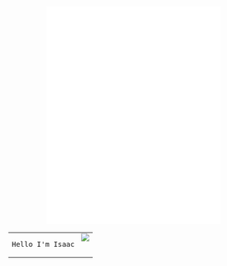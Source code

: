 <!-- <div align="center" id="output" style="font: normal 16px/1em monospace;display: block; white-space: nowrap;"><span style="display:inline-block;width:0.5em;"> </span><span style="display:inline-block;width:0.5em;">⠀</span><span style="display:inline-block;width:0.5em;">⠀</span><span style="display:inline-block;width:0.5em;">⠀</span><span style="display:inline-block;width:0.5em;">⠀</span><span style="display:inline-block;width:0.5em;">⠀</span><span style="display:inline-block;width:0.5em;">⠀</span><span style="display:inline-block;width:0.5em;">⠀</span><span style="display:inline-block;width:0.5em;">⠀</span><span style="display:inline-block;width:0.5em;">⠀</span><span style="display:inline-block;width:0.5em;">⠀</span><span style="display:inline-block;width:0.5em;">⠀</span><span style="display:inline-block;width:0.5em;">⠀</span><span style="display:inline-block;width:0.5em;">⠀</span><span style="display:inline-block;width:0.5em;">⠀</span><span style="display:inline-block;width:0.5em;">⠀</span><span style="display:inline-block;width:0.5em;">⠀</span><span style="display:inline-block;width:0.5em;">⠀</span><span style="display:inline-block;width:0.5em;">⠀</span><span style="display:inline-block;width:0.5em;">⠀</span><span style="display:inline-block;width:0.5em;">⠀</span><span style="display:inline-block;width:0.5em;">⠀</span><span style="display:inline-block;width:0.5em;">⠀</span><span style="display:inline-block;width:0.5em;">⠀</span><span style="display:inline-block;width:0.5em;">⠀</span><span style="display:inline-block;width:0.5em;">⠀</span><span style="display:inline-block;width:0.5em;">⠀</span><span style="display:inline-block;width:0.5em;">⠀</span><span style="display:inline-block;width:0.5em;">⠀</span><span style="display:inline-block;width:0.5em;">⠀</span><span style="display:inline-block;width:0.5em;">⠀</span><span style="display:inline-block;width:0.5em;">⠀</span><span style="display:inline-block;width:0.5em;">⠀</span><span style="display:inline-block;width:0.5em;">⠀</span><span style="display:inline-block;width:0.5em;">⠀</span><span style="display:inline-block;width:0.5em;">⠀</span><span style="display:inline-block;width:0.5em;">⠀</span><span style="display:inline-block;width:0.5em;">⠀</span><span style="display:inline-block;width:0.5em;">⠀</span><span style="display:inline-block;width:0.5em;">⠀</span><span style="display:inline-block;width:0.5em;">⠀</span><span style="display:inline-block;width:0.5em;">⠀</span><span style="display:inline-block;width:0.5em;">⠀</span><span style="display:inline-block;width:0.5em;">⠀</span><span style="display:inline-block;width:0.5em;">⠀</span><span style="display:inline-block;width:0.5em;">⠀</span><span style="display:inline-block;width:0.5em;">⠀</span><br><span style="display:inline-block;width:0.5em;">⠀</span><span style="display:inline-block;width:0.5em;">⠀</span><span style="display:inline-block;width:0.5em;">⠀</span><span style="display:inline-block;width:0.5em;">⠀</span><span style="display:inline-block;width:0.5em;">⠀</span><span style="display:inline-block;width:0.5em;">⠀</span><span style="display:inline-block;width:0.5em;">⠀</span><span style="display:inline-block;width:0.5em;">⠀</span><span style="display:inline-block;width:0.5em;">⠀</span><span style="display:inline-block;width:0.5em;">⠀</span><span style="display:inline-block;width:0.5em;">⠀</span><span style="display:inline-block;width:0.5em;">⠀</span><span style="display:inline-block;width:0.5em;">⠀</span><span style="display:inline-block;width:0.5em;">⠀</span><span style="display:inline-block;width:0.5em;">⠀</span><span style="display:inline-block;width:0.5em;">⠀</span><span style="display:inline-block;width:0.5em;">⠀</span><span style="display:inline-block;width:0.5em;">⠀</span><span style="display:inline-block;width:0.5em;">⠀</span><span style="display:inline-block;width:0.5em;">⠀</span><span style="display:inline-block;width:0.5em;">⠀</span><span style="display:inline-block;width:0.5em;">⠀</span><span style="display:inline-block;width:0.5em;">⠀</span><span style="display:inline-block;width:0.5em;">⢠</span><span style="display:inline-block;width:0.5em;">⠀</span><span style="display:inline-block;width:0.5em;">⠀</span><span style="display:inline-block;width:0.5em;">⠀</span><span style="display:inline-block;width:0.5em;">⠀</span><span style="display:inline-block;width:0.5em;">⠀</span><span style="display:inline-block;width:0.5em;">⠀</span><span style="display:inline-block;width:0.5em;">⠀</span><span style="display:inline-block;width:0.5em;">⠀</span><span style="display:inline-block;width:0.5em;">⠀</span><span style="display:inline-block;width:0.5em;">⠀</span><span style="display:inline-block;width:0.5em;">⠀</span><span style="display:inline-block;width:0.5em;">⠀</span><span style="display:inline-block;width:0.5em;">⠀</span><span style="display:inline-block;width:0.5em;">⠀</span><span style="display:inline-block;width:0.5em;">⠀</span><span style="display:inline-block;width:0.5em;">⠀</span><span style="display:inline-block;width:0.5em;">⠀</span><span style="display:inline-block;width:0.5em;">⠀</span><span style="display:inline-block;width:0.5em;">⠀</span><span style="display:inline-block;width:0.5em;">⠀</span><span style="display:inline-block;width:0.5em;">⠀</span><span style="display:inline-block;width:0.5em;">⠀</span><span style="display:inline-block;width:0.5em;">⠀</span><br><span style="display:inline-block;width:0.5em;">⠀</span><span style="display:inline-block;width:0.5em;">⠀</span><span style="display:inline-block;width:0.5em;">⠀</span><span style="display:inline-block;width:0.5em;">⠀</span><span style="display:inline-block;width:0.5em;">⠀</span><span style="display:inline-block;width:0.5em;">⠀</span><span style="display:inline-block;width:0.5em;">⠀</span><span style="display:inline-block;width:0.5em;">⠀</span><span style="display:inline-block;width:0.5em;">⠀</span><span style="display:inline-block;width:0.5em;">⠀</span><span style="display:inline-block;width:0.5em;">⠀</span><span style="display:inline-block;width:0.5em;">⠀</span><span style="display:inline-block;width:0.5em;">⠀</span><span style="display:inline-block;width:0.5em;">⠀</span><span style="display:inline-block;width:0.5em;">⠀</span><span style="display:inline-block;width:0.5em;">⠀</span><span style="display:inline-block;width:0.5em;">⠀</span><span style="display:inline-block;width:0.5em;">⠀</span><span style="display:inline-block;width:0.5em;">⠀</span><span style="display:inline-block;width:0.5em;">⠀</span><span style="display:inline-block;width:0.5em;">⠀</span><span style="display:inline-block;width:0.5em;">⠀</span><span style="display:inline-block;width:0.5em;">⠀</span><span style="display:inline-block;width:0.5em;">⣸</span><span style="display:inline-block;width:0.5em;">⡇</span><span style="display:inline-block;width:0.5em;">⠀</span><span style="display:inline-block;width:0.5em;">⠀</span><span style="display:inline-block;width:0.5em;">⠀</span><span style="display:inline-block;width:0.5em;">⠀</span><span style="display:inline-block;width:0.5em;">⠀</span><span style="display:inline-block;width:0.5em;">⠀</span><span style="display:inline-block;width:0.5em;">⠀</span><span style="display:inline-block;width:0.5em;">⠀</span><span style="display:inline-block;width:0.5em;">⠀</span><span style="display:inline-block;width:0.5em;">⠀</span><span style="display:inline-block;width:0.5em;">⠀</span><span style="display:inline-block;width:0.5em;">⠀</span><span style="display:inline-block;width:0.5em;">⠀</span><span style="display:inline-block;width:0.5em;">⠀</span><span style="display:inline-block;width:0.5em;">⠀</span><span style="display:inline-block;width:0.5em;">⠀</span><span style="display:inline-block;width:0.5em;">⠀</span><span style="display:inline-block;width:0.5em;">⠀</span><span style="display:inline-block;width:0.5em;">⠀</span><span style="display:inline-block;width:0.5em;">⠀</span><span style="display:inline-block;width:0.5em;">⠀</span><span style="display:inline-block;width:0.5em;">⠀</span><br><span style="display:inline-block;width:0.5em;">⠀</span><span style="display:inline-block;width:0.5em;">⠀</span><span style="display:inline-block;width:0.5em;">⠀</span><span style="display:inline-block;width:0.5em;">⠀</span><span style="display:inline-block;width:0.5em;">⠀</span><span style="display:inline-block;width:0.5em;">⠀</span><span style="display:inline-block;width:0.5em;">⠀</span><span style="display:inline-block;width:0.5em;">⠀</span><span style="display:inline-block;width:0.5em;">⠀</span><span style="display:inline-block;width:0.5em;">⠀</span><span style="display:inline-block;width:0.5em;">⠀</span><span style="display:inline-block;width:0.5em;">⠀</span><span style="display:inline-block;width:0.5em;">⠀</span><span style="display:inline-block;width:0.5em;">⠀</span><span style="display:inline-block;width:0.5em;">⠀</span><span style="display:inline-block;width:0.5em;">⠀</span><span style="display:inline-block;width:0.5em;">⠀</span><span style="display:inline-block;width:0.5em;">⠀</span><span style="display:inline-block;width:0.5em;">⠀</span><span style="display:inline-block;width:0.5em;">⠀</span><span style="display:inline-block;width:0.5em;">⠀</span><span style="display:inline-block;width:0.5em;">⠀</span><span style="display:inline-block;width:0.5em;">⢠</span><span style="display:inline-block;width:0.5em;">⡏</span><span style="display:inline-block;width:0.5em;">⢽</span><span style="display:inline-block;width:0.5em;">⡄</span><span style="display:inline-block;width:0.5em;">⠀</span><span style="display:inline-block;width:0.5em;">⠀</span><span style="display:inline-block;width:0.5em;">⠀</span><span style="display:inline-block;width:0.5em;">⠀</span><span style="display:inline-block;width:0.5em;">⠀</span><span style="display:inline-block;width:0.5em;">⠀</span><span style="display:inline-block;width:0.5em;">⠀</span><span style="display:inline-block;width:0.5em;">⠀</span><span style="display:inline-block;width:0.5em;">⠀</span><span style="display:inline-block;width:0.5em;">⠀</span><span style="display:inline-block;width:0.5em;">⠀</span><span style="display:inline-block;width:0.5em;">⠀</span><span style="display:inline-block;width:0.5em;">⠀</span><span style="display:inline-block;width:0.5em;">⠀</span><span style="display:inline-block;width:0.5em;">⠀</span><span style="display:inline-block;width:0.5em;">⠀</span><span style="display:inline-block;width:0.5em;">⠀</span><span style="display:inline-block;width:0.5em;">⠀</span><span style="display:inline-block;width:0.5em;">⠀</span><span style="display:inline-block;width:0.5em;">⠀</span><span style="display:inline-block;width:0.5em;">⠀</span><br><span style="display:inline-block;width:0.5em;">⠀</span><span style="display:inline-block;width:0.5em;">⠀</span><span style="display:inline-block;width:0.5em;">⠀</span><span style="display:inline-block;width:0.5em;">⠀</span><span style="display:inline-block;width:0.5em;">⠀</span><span style="display:inline-block;width:0.5em;">⠀</span><span style="display:inline-block;width:0.5em;">⠀</span><span style="display:inline-block;width:0.5em;">⠀</span><span style="display:inline-block;width:0.5em;">⠀</span><span style="display:inline-block;width:0.5em;">⠀</span><span style="display:inline-block;width:0.5em;">⠀</span><span style="display:inline-block;width:0.5em;">⠀</span><span style="display:inline-block;width:0.5em;">⠀</span><span style="display:inline-block;width:0.5em;">⠀</span><span style="display:inline-block;width:0.5em;">⠀</span><span style="display:inline-block;width:0.5em;">⠀</span><span style="display:inline-block;width:0.5em;">⠀</span><span style="display:inline-block;width:0.5em;">⠀</span><span style="display:inline-block;width:0.5em;">⠀</span><span style="display:inline-block;width:0.5em;">⠀</span><span style="display:inline-block;width:0.5em;">⢀</span><span style="display:inline-block;width:0.5em;">⣴</span><span style="display:inline-block;width:0.5em;">⠏</span><span style="display:inline-block;width:0.5em;">⠀</span><span style="display:inline-block;width:0.5em;">⠀</span><span style="display:inline-block;width:0.5em;">⠻</span><span style="display:inline-block;width:0.5em;">⣆</span><span style="display:inline-block;width:0.5em;">⡀</span><span style="display:inline-block;width:0.5em;">⠀</span><span style="display:inline-block;width:0.5em;">⠀</span><span style="display:inline-block;width:0.5em;">⠀</span><span style="display:inline-block;width:0.5em;">⠀</span><span style="display:inline-block;width:0.5em;">⠀</span><span style="display:inline-block;width:0.5em;">⠀</span><span style="display:inline-block;width:0.5em;">⠀</span><span style="display:inline-block;width:0.5em;">⠀</span><span style="display:inline-block;width:0.5em;">⠀</span><span style="display:inline-block;width:0.5em;">⠀</span><span style="display:inline-block;width:0.5em;">⠀</span><span style="display:inline-block;width:0.5em;">⠀</span><span style="display:inline-block;width:0.5em;">⠀</span><span style="display:inline-block;width:0.5em;">⠀</span><span style="display:inline-block;width:0.5em;">⠀</span><span style="display:inline-block;width:0.5em;">⠀</span><span style="display:inline-block;width:0.5em;">⠀</span><span style="display:inline-block;width:0.5em;">⠀</span><span style="display:inline-block;width:0.5em;">⠀</span><br><span style="display:inline-block;width:0.5em;">⠀</span><span style="display:inline-block;width:0.5em;">⠀</span><span style="display:inline-block;width:0.5em;">⠀</span><span style="display:inline-block;width:0.5em;">⠀</span><span style="display:inline-block;width:0.5em;">⠀</span><span style="display:inline-block;width:0.5em;">⠀</span><span style="display:inline-block;width:0.5em;">⠀</span><span style="display:inline-block;width:0.5em;">⠀</span><span style="display:inline-block;width:0.5em;">⠀</span><span style="display:inline-block;width:0.5em;">⠀</span><span style="display:inline-block;width:0.5em;">⠀</span><span style="display:inline-block;width:0.5em;">⠀</span><span style="display:inline-block;width:0.5em;">⠀</span><span style="display:inline-block;width:0.5em;">⠀</span><span style="display:inline-block;width:0.5em;">⠀</span><span style="display:inline-block;width:0.5em;">⠀</span><span style="display:inline-block;width:0.5em;">⠀</span><span style="display:inline-block;width:0.5em;">⠀</span><span style="display:inline-block;width:0.5em;">⠀</span><span style="display:inline-block;width:0.5em;">⣴</span><span style="display:inline-block;width:0.5em;">⠟</span><span style="display:inline-block;width:0.5em;">⠀</span><span style="display:inline-block;width:0.5em;">⠀</span><span style="display:inline-block;width:0.5em;">⠀</span><span style="display:inline-block;width:0.5em;">⠀</span><span style="display:inline-block;width:0.5em;">⠀</span><span style="display:inline-block;width:0.5em;">⠈</span><span style="display:inline-block;width:0.5em;">⠳</span><span style="display:inline-block;width:0.5em;">⣆</span><span style="display:inline-block;width:0.5em;">⡀</span><span style="display:inline-block;width:0.5em;">⠀</span><span style="display:inline-block;width:0.5em;">⠀</span><span style="display:inline-block;width:0.5em;">⠀</span><span style="display:inline-block;width:0.5em;">⠀</span><span style="display:inline-block;width:0.5em;">⠀</span><span style="display:inline-block;width:0.5em;">⠀</span><span style="display:inline-block;width:0.5em;">⠀</span><span style="display:inline-block;width:0.5em;">⠀</span><span style="display:inline-block;width:0.5em;">⠀</span><span style="display:inline-block;width:0.5em;">⠀</span><span style="display:inline-block;width:0.5em;">⠀</span><span style="display:inline-block;width:0.5em;">⠀</span><span style="display:inline-block;width:0.5em;">⠀</span><span style="display:inline-block;width:0.5em;">⠀</span><span style="display:inline-block;width:0.5em;">⠀</span><span style="display:inline-block;width:0.5em;">⠀</span><span style="display:inline-block;width:0.5em;">⠀</span><br><span style="display:inline-block;width:0.5em;">⠀</span><span style="display:inline-block;width:0.5em;">⠀</span><span style="display:inline-block;width:0.5em;">⠀</span><span style="display:inline-block;width:0.5em;">⠀</span><span style="display:inline-block;width:0.5em;">⠀</span><span style="display:inline-block;width:0.5em;">⠀</span><span style="display:inline-block;width:0.5em;">⠀</span><span style="display:inline-block;width:0.5em;">⠀</span><span style="display:inline-block;width:0.5em;">⠀</span><span style="display:inline-block;width:0.5em;">⠀</span><span style="display:inline-block;width:0.5em;">⠀</span><span style="display:inline-block;width:0.5em;">⠀</span><span style="display:inline-block;width:0.5em;">⠀</span><span style="display:inline-block;width:0.5em;">⠀</span><span style="display:inline-block;width:0.5em;">⠀</span><span style="display:inline-block;width:0.5em;">⠀</span><span style="display:inline-block;width:0.5em;">⠀</span><span style="display:inline-block;width:0.5em;">⢠</span><span style="display:inline-block;width:0.5em;">⡾</span><span style="display:inline-block;width:0.5em;">⠁</span><span style="display:inline-block;width:0.5em;">⠀</span><span style="display:inline-block;width:0.5em;">⠀</span><span style="display:inline-block;width:0.5em;">⠀</span><span style="display:inline-block;width:0.5em;">⢠</span><span style="display:inline-block;width:0.5em;">⠀</span><span style="display:inline-block;width:0.5em;">⠀</span><span style="display:inline-block;width:0.5em;">⠀</span><span style="display:inline-block;width:0.5em;">⠀</span><span style="display:inline-block;width:0.5em;">⠉</span><span style="display:inline-block;width:0.5em;">⢷</span><span style="display:inline-block;width:0.5em;">⡀</span><span style="display:inline-block;width:0.5em;">⠀</span><span style="display:inline-block;width:0.5em;">⠀</span><span style="display:inline-block;width:0.5em;">⠀</span><span style="display:inline-block;width:0.5em;">⠀</span><span style="display:inline-block;width:0.5em;">⠀</span><span style="display:inline-block;width:0.5em;">⠀</span><span style="display:inline-block;width:0.5em;">⠀</span><span style="display:inline-block;width:0.5em;">⠀</span><span style="display:inline-block;width:0.5em;">⠀</span><span style="display:inline-block;width:0.5em;">⠀</span><span style="display:inline-block;width:0.5em;">⠀</span><span style="display:inline-block;width:0.5em;">⠀</span><span style="display:inline-block;width:0.5em;">⠀</span><span style="display:inline-block;width:0.5em;">⠀</span><span style="display:inline-block;width:0.5em;">⠀</span><span style="display:inline-block;width:0.5em;">⠀</span><br><span style="display:inline-block;width:0.5em;">⠀</span><span style="display:inline-block;width:0.5em;">⠀</span><span style="display:inline-block;width:0.5em;">⠀</span><span style="display:inline-block;width:0.5em;">⠀</span><span style="display:inline-block;width:0.5em;">⠀</span><span style="display:inline-block;width:0.5em;">⠀</span><span style="display:inline-block;width:0.5em;">⠀</span><span style="display:inline-block;width:0.5em;">⠀</span><span style="display:inline-block;width:0.5em;">⠀</span><span style="display:inline-block;width:0.5em;">⠀</span><span style="display:inline-block;width:0.5em;">⠀</span><span style="display:inline-block;width:0.5em;">⠀</span><span style="display:inline-block;width:0.5em;">⠀</span><span style="display:inline-block;width:0.5em;">⠀</span><span style="display:inline-block;width:0.5em;">⠀</span><span style="display:inline-block;width:0.5em;">⠀</span><span style="display:inline-block;width:0.5em;">⠀</span><span style="display:inline-block;width:0.5em;">⢸</span><span style="display:inline-block;width:0.5em;">⡃</span><span style="display:inline-block;width:0.5em;">⠀</span><span style="display:inline-block;width:0.5em;">⠀</span><span style="display:inline-block;width:0.5em;">⠀</span><span style="display:inline-block;width:0.5em;">⠀</span><span style="display:inline-block;width:0.5em;">⢸</span><span style="display:inline-block;width:0.5em;">⡇</span><span style="display:inline-block;width:0.5em;">⠀</span><span style="display:inline-block;width:0.5em;">⠀</span><span style="display:inline-block;width:0.5em;">⠀</span><span style="display:inline-block;width:0.5em;">⠀</span><span style="display:inline-block;width:0.5em;">⢸</span><span style="display:inline-block;width:0.5em;">⡇</span><span style="display:inline-block;width:0.5em;">⠀</span><span style="display:inline-block;width:0.5em;">⠀</span><span style="display:inline-block;width:0.5em;">⠀</span><span style="display:inline-block;width:0.5em;">⠀</span><span style="display:inline-block;width:0.5em;">⠀</span><span style="display:inline-block;width:0.5em;">⠀</span><span style="display:inline-block;width:0.5em;">⠀</span><span style="display:inline-block;width:0.5em;">⠀</span><span style="display:inline-block;width:0.5em;">⠀</span><span style="display:inline-block;width:0.5em;">⠀</span><span style="display:inline-block;width:0.5em;">⠀</span><span style="display:inline-block;width:0.5em;">⠀</span><span style="display:inline-block;width:0.5em;">⠀</span><span style="display:inline-block;width:0.5em;">⠀</span><span style="display:inline-block;width:0.5em;">⠀</span><span style="display:inline-block;width:0.5em;">⠀</span><br><span style="display:inline-block;width:0.5em;">⠀</span><span style="display:inline-block;width:0.5em;">⠀</span><span style="display:inline-block;width:0.5em;">⠀</span><span style="display:inline-block;width:0.5em;">⠀</span><span style="display:inline-block;width:0.5em;">⠀</span><span style="display:inline-block;width:0.5em;">⠀</span><span style="display:inline-block;width:0.5em;">⠀</span><span style="display:inline-block;width:0.5em;">⠀</span><span style="display:inline-block;width:0.5em;">⠀</span><span style="display:inline-block;width:0.5em;">⠀</span><span style="display:inline-block;width:0.5em;">⠀</span><span style="display:inline-block;width:0.5em;">⠀</span><span style="display:inline-block;width:0.5em;">⠀</span><span style="display:inline-block;width:0.5em;">⢀</span><span style="display:inline-block;width:0.5em;">⣠</span><span style="display:inline-block;width:0.5em;">⣀</span><span style="display:inline-block;width:0.5em;">⣀</span><span style="display:inline-block;width:0.5em;">⠘</span><span style="display:inline-block;width:0.5em;">⣇</span><span style="display:inline-block;width:0.5em;">⠀</span><span style="display:inline-block;width:0.5em;">⠀</span><span style="display:inline-block;width:0.5em;">⣠</span><span style="display:inline-block;width:0.5em;">⣆</span><span style="display:inline-block;width:0.5em;">⢽</span><span style="display:inline-block;width:0.5em;">⡇</span><span style="display:inline-block;width:0.5em;">⣦</span><span style="display:inline-block;width:0.5em;">⡄</span><span style="display:inline-block;width:0.5em;">⠀</span><span style="display:inline-block;width:0.5em;">⠀</span><span style="display:inline-block;width:0.5em;">⣼</span><span style="display:inline-block;width:0.5em;">⠃</span><span style="display:inline-block;width:0.5em;">⣀</span><span style="display:inline-block;width:0.5em;">⣠</span><span style="display:inline-block;width:0.5em;">⣀</span><span style="display:inline-block;width:0.5em;">⡀</span><span style="display:inline-block;width:0.5em;">⠀</span><span style="display:inline-block;width:0.5em;">⠀</span><span style="display:inline-block;width:0.5em;">⠀</span><span style="display:inline-block;width:0.5em;">⠀</span><span style="display:inline-block;width:0.5em;">⠀</span><span style="display:inline-block;width:0.5em;">⠀</span><span style="display:inline-block;width:0.5em;">⠀</span><span style="display:inline-block;width:0.5em;">⠀</span><span style="display:inline-block;width:0.5em;">⠀</span><span style="display:inline-block;width:0.5em;">⠀</span><span style="display:inline-block;width:0.5em;">⠀</span><span style="display:inline-block;width:0.5em;">⠀</span><br><span style="display:inline-block;width:0.5em;">⠀</span><span style="display:inline-block;width:0.5em;">⠀</span><span style="display:inline-block;width:0.5em;">⠀</span><span style="display:inline-block;width:0.5em;">⠀</span><span style="display:inline-block;width:0.5em;">⠀</span><span style="display:inline-block;width:0.5em;">⠀</span><span style="display:inline-block;width:0.5em;">⠀</span><span style="display:inline-block;width:0.5em;">⠀</span><span style="display:inline-block;width:0.5em;">⠀</span><span style="display:inline-block;width:0.5em;">⠀</span><span style="display:inline-block;width:0.5em;">⠀</span><span style="display:inline-block;width:0.5em;">⣠</span><span style="display:inline-block;width:0.5em;">⠾</span><span style="display:inline-block;width:0.5em;">⠋</span><span style="display:inline-block;width:0.5em;">⠁</span><span style="display:inline-block;width:0.5em;">⠁</span><span style="display:inline-block;width:0.5em;">⠉</span><span style="display:inline-block;width:0.5em;">⠛</span><span style="display:inline-block;width:0.5em;">⠾</span><span style="display:inline-block;width:0.5em;">⣧</span><span style="display:inline-block;width:0.5em;">⣸</span><span style="display:inline-block;width:0.5em;">⡿</span><span style="display:inline-block;width:0.5em;">⠁</span><span style="display:inline-block;width:0.5em;">⠸</span><span style="display:inline-block;width:0.5em;">⠁</span><span style="display:inline-block;width:0.5em;">⠙</span><span style="display:inline-block;width:0.5em;">⢿</span><span style="display:inline-block;width:0.5em;">⣆</span><span style="display:inline-block;width:0.5em;">⣾</span><span style="display:inline-block;width:0.5em;">⠗</span><span style="display:inline-block;width:0.5em;">⠋</span><span style="display:inline-block;width:0.5em;">⠉</span><span style="display:inline-block;width:0.5em;">⠀</span><span style="display:inline-block;width:0.5em;">⠉</span><span style="display:inline-block;width:0.5em;">⠙</span><span style="display:inline-block;width:0.5em;">⢷</span><span style="display:inline-block;width:0.5em;">⣄</span><span style="display:inline-block;width:0.5em;">⠀</span><span style="display:inline-block;width:0.5em;">⠀</span><span style="display:inline-block;width:0.5em;">⠀</span><span style="display:inline-block;width:0.5em;">⠀</span><span style="display:inline-block;width:0.5em;">⠀</span><span style="display:inline-block;width:0.5em;">⠀</span><span style="display:inline-block;width:0.5em;">⠀</span><span style="display:inline-block;width:0.5em;">⠀</span><span style="display:inline-block;width:0.5em;">⠀</span><span style="display:inline-block;width:0.5em;">⠀</span><br><span style="display:inline-block;width:0.5em;">⠀</span><span style="display:inline-block;width:0.5em;">⠀</span><span style="display:inline-block;width:0.5em;">⠀</span><span style="display:inline-block;width:0.5em;">⠀</span><span style="display:inline-block;width:0.5em;">⠀</span><span style="display:inline-block;width:0.5em;">⠀</span><span style="display:inline-block;width:0.5em;">⠀</span><span style="display:inline-block;width:0.5em;">⠀</span><span style="display:inline-block;width:0.5em;">⠀</span><span style="display:inline-block;width:0.5em;">⣠</span><span style="display:inline-block;width:0.5em;">⡞</span><span style="display:inline-block;width:0.5em;">⠋</span><span style="display:inline-block;width:0.5em;">⠀</span><span style="display:inline-block;width:0.5em;">⠀</span><span style="display:inline-block;width:0.5em;">⠀</span><span style="display:inline-block;width:0.5em;">⠀</span><span style="display:inline-block;width:0.5em;">⠀</span><span style="display:inline-block;width:0.5em;">⣠</span><span style="display:inline-block;width:0.5em;">⣴</span><span style="display:inline-block;width:0.5em;">⡿</span><span style="display:inline-block;width:0.5em;">⣿</span><span style="display:inline-block;width:0.5em;">⣷</span><span style="display:inline-block;width:0.5em;">⣠</span><span style="display:inline-block;width:0.5em;">⠇</span><span style="display:inline-block;width:0.5em;">⢹</span><span style="display:inline-block;width:0.5em;">⣄</span><span style="display:inline-block;width:0.5em;">⣿</span><span style="display:inline-block;width:0.5em;">⡿</span><span style="display:inline-block;width:0.5em;">⢷</span><span style="display:inline-block;width:0.5em;">⣦</span><span style="display:inline-block;width:0.5em;">⡄</span><span style="display:inline-block;width:0.5em;">⠀</span><span style="display:inline-block;width:0.5em;">⠀</span><span style="display:inline-block;width:0.5em;">⠀</span><span style="display:inline-block;width:0.5em;">⠀</span><span style="display:inline-block;width:0.5em;">⠀</span><span style="display:inline-block;width:0.5em;">⠙</span><span style="display:inline-block;width:0.5em;">⢷</span><span style="display:inline-block;width:0.5em;">⣀</span><span style="display:inline-block;width:0.5em;">⠀</span><span style="display:inline-block;width:0.5em;">⠀</span><span style="display:inline-block;width:0.5em;">⠀</span><span style="display:inline-block;width:0.5em;">⠀</span><span style="display:inline-block;width:0.5em;">⠀</span><span style="display:inline-block;width:0.5em;">⠀</span><span style="display:inline-block;width:0.5em;">⠀</span><span style="display:inline-block;width:0.5em;">⠀</span><br><span style="display:inline-block;width:0.5em;">⠀</span><span style="display:inline-block;width:0.5em;">⠀</span><span style="display:inline-block;width:0.5em;">⠀</span><span style="display:inline-block;width:0.5em;">⠀</span><span style="display:inline-block;width:0.5em;">⠀</span><span style="display:inline-block;width:0.5em;">⢀</span><span style="display:inline-block;width:0.5em;">⣀</span><span style="display:inline-block;width:0.5em;">⣤</span><span style="display:inline-block;width:0.5em;">⠞</span><span style="display:inline-block;width:0.5em;">⠁</span><span style="display:inline-block;width:0.5em;">⠀</span><span style="display:inline-block;width:0.5em;">⠀</span><span style="display:inline-block;width:0.5em;">⠀</span><span style="display:inline-block;width:0.5em;">⠀</span><span style="display:inline-block;width:0.5em;">⢀</span><span style="display:inline-block;width:0.5em;">⢀</span><span style="display:inline-block;width:0.5em;">⡘</span><span style="display:inline-block;width:0.5em;">⣛</span><span style="display:inline-block;width:0.5em;">⠃</span><span style="display:inline-block;width:0.5em;">⠀</span><span style="display:inline-block;width:0.5em;">⣠</span><span style="display:inline-block;width:0.5em;">⠾</span><span style="display:inline-block;width:0.5em;">⢿</span><span style="display:inline-block;width:0.5em;">⣆</span><span style="display:inline-block;width:0.5em;">⣼</span><span style="display:inline-block;width:0.5em;">⠟</span><span style="display:inline-block;width:0.5em;">⢵</span><span style="display:inline-block;width:0.5em;">⣄</span><span style="display:inline-block;width:0.5em;">⠀</span><span style="display:inline-block;width:0.5em;">⠹</span><span style="display:inline-block;width:0.5em;">⣛</span><span style="display:inline-block;width:0.5em;">⣃</span><span style="display:inline-block;width:0.5em;">⡀</span><span style="display:inline-block;width:0.5em;">⡀</span><span style="display:inline-block;width:0.5em;">⠀</span><span style="display:inline-block;width:0.5em;">⠀</span><span style="display:inline-block;width:0.5em;">⠀</span><span style="display:inline-block;width:0.5em;">⠀</span><span style="display:inline-block;width:0.5em;">⠙</span><span style="display:inline-block;width:0.5em;">⠳</span><span style="display:inline-block;width:0.5em;">⣤</span><span style="display:inline-block;width:0.5em;">⣀</span><span style="display:inline-block;width:0.5em;">⡀</span><span style="display:inline-block;width:0.5em;">⠀</span><span style="display:inline-block;width:0.5em;">⠀</span><span style="display:inline-block;width:0.5em;">⠀</span><span style="display:inline-block;width:0.5em;">⠀</span><br><span style="display:inline-block;width:0.5em;">⠀</span><span style="display:inline-block;width:0.5em;">⠀</span><span style="display:inline-block;width:0.5em;">⠀</span><span style="display:inline-block;width:0.5em;">⠀</span><span style="display:inline-block;width:0.5em;">⠉</span><span style="display:inline-block;width:0.5em;">⠙</span><span style="display:inline-block;width:0.5em;">⠻</span><span style="display:inline-block;width:0.5em;">⢦</span><span style="display:inline-block;width:0.5em;">⣄</span><span style="display:inline-block;width:0.5em;">⡀</span><span style="display:inline-block;width:0.5em;">⠀</span><span style="display:inline-block;width:0.5em;">⠀</span><span style="display:inline-block;width:0.5em;">⠀</span><span style="display:inline-block;width:0.5em;">⠉</span><span style="display:inline-block;width:0.5em;">⠙</span><span style="display:inline-block;width:0.5em;">⠛</span><span style="display:inline-block;width:0.5em;">⢛</span><span style="display:inline-block;width:0.5em;">⣛</span><span style="display:inline-block;width:0.5em;">⡉</span><span style="display:inline-block;width:0.5em;">⠐</span><span style="display:inline-block;width:0.5em;">⢶</span><span style="display:inline-block;width:0.5em;">⣄</span><span style="display:inline-block;width:0.5em;">⣤</span><span style="display:inline-block;width:0.5em;">⡟</span><span style="display:inline-block;width:0.5em;">⢳</span><span style="display:inline-block;width:0.5em;">⣤</span><span style="display:inline-block;width:0.5em;">⣴</span><span style="display:inline-block;width:0.5em;">⠒</span><span style="display:inline-block;width:0.5em;">⠈</span><span style="display:inline-block;width:0.5em;">⢉</span><span style="display:inline-block;width:0.5em;">⣛</span><span style="display:inline-block;width:0.5em;">⡛</span><span style="display:inline-block;width:0.5em;">⠛</span><span style="display:inline-block;width:0.5em;">⠉</span><span style="display:inline-block;width:0.5em;">⠉</span><span style="display:inline-block;width:0.5em;">⠀</span><span style="display:inline-block;width:0.5em;">⠀</span><span style="display:inline-block;width:0.5em;">⠀</span><span style="display:inline-block;width:0.5em;">⢀</span><span style="display:inline-block;width:0.5em;">⣠</span><span style="display:inline-block;width:0.5em;">⠶</span><span style="display:inline-block;width:0.5em;">⠛</span><span style="display:inline-block;width:0.5em;">⠉</span><span style="display:inline-block;width:0.5em;">⠉</span><span style="display:inline-block;width:0.5em;">⠀</span><span style="display:inline-block;width:0.5em;">⠀</span><span style="display:inline-block;width:0.5em;">⠀</span><br><span style="display:inline-block;width:0.5em;">⠀</span><span style="display:inline-block;width:0.5em;">⠀</span><span style="display:inline-block;width:0.5em;">⠀</span><span style="display:inline-block;width:0.5em;">⠀</span><span style="display:inline-block;width:0.5em;">⠀</span><span style="display:inline-block;width:0.5em;">⠀</span><span style="display:inline-block;width:0.5em;">⠀</span><span style="display:inline-block;width:0.5em;">⠀</span><span style="display:inline-block;width:0.5em;">⠈</span><span style="display:inline-block;width:0.5em;">⠻</span><span style="display:inline-block;width:0.5em;">⣦</span><span style="display:inline-block;width:0.5em;">⠀</span><span style="display:inline-block;width:0.5em;">⠀</span><span style="display:inline-block;width:0.5em;">⠀</span><span style="display:inline-block;width:0.5em;">⠀</span><span style="display:inline-block;width:0.5em;">⠀</span><span style="display:inline-block;width:0.5em;">⠈</span><span style="display:inline-block;width:0.5em;">⠻</span><span style="display:inline-block;width:0.5em;">⣷</span><span style="display:inline-block;width:0.5em;">⣦</span><span style="display:inline-block;width:0.5em;">⣶</span><span style="display:inline-block;width:0.5em;">⣿</span><span style="display:inline-block;width:0.5em;">⢫</span><span style="display:inline-block;width:0.5em;">⡀</span><span style="display:inline-block;width:0.5em;">⣀</span><span style="display:inline-block;width:0.5em;">⡝</span><span style="display:inline-block;width:0.5em;">⣷</span><span style="display:inline-block;width:0.5em;">⣦</span><span style="display:inline-block;width:0.5em;">⣶</span><span style="display:inline-block;width:0.5em;">⡿</span><span style="display:inline-block;width:0.5em;">⠛</span><span style="display:inline-block;width:0.5em;">⠁</span><span style="display:inline-block;width:0.5em;">⠀</span><span style="display:inline-block;width:0.5em;">⠀</span><span style="display:inline-block;width:0.5em;">⠀</span><span style="display:inline-block;width:0.5em;">⠀</span><span style="display:inline-block;width:0.5em;">⢀</span><span style="display:inline-block;width:0.5em;">⣴</span><span style="display:inline-block;width:0.5em;">⠟</span><span style="display:inline-block;width:0.5em;">⠁</span><span style="display:inline-block;width:0.5em;">⠀</span><span style="display:inline-block;width:0.5em;">⠀</span><span style="display:inline-block;width:0.5em;">⠀</span><span style="display:inline-block;width:0.5em;">⠀</span><span style="display:inline-block;width:0.5em;">⠀</span><span style="display:inline-block;width:0.5em;">⠀</span><span style="display:inline-block;width:0.5em;">⠀</span><br><span style="display:inline-block;width:0.5em;">⠀</span><span style="display:inline-block;width:0.5em;">⠀</span><span style="display:inline-block;width:0.5em;">⠀</span><span style="display:inline-block;width:0.5em;">⠀</span><span style="display:inline-block;width:0.5em;">⠀</span><span style="display:inline-block;width:0.5em;">⠀</span><span style="display:inline-block;width:0.5em;">⠀</span><span style="display:inline-block;width:0.5em;">⠀</span><span style="display:inline-block;width:0.5em;">⠀</span><span style="display:inline-block;width:0.5em;">⠀</span><span style="display:inline-block;width:0.5em;">⠈</span><span style="display:inline-block;width:0.5em;">⠻</span><span style="display:inline-block;width:0.5em;">⣤</span><span style="display:inline-block;width:0.5em;">⡀</span><span style="display:inline-block;width:0.5em;">⠀</span><span style="display:inline-block;width:0.5em;">⠀</span><span style="display:inline-block;width:0.5em;">⠀</span><span style="display:inline-block;width:0.5em;">⣀</span><span style="display:inline-block;width:0.5em;">⣤</span><span style="display:inline-block;width:0.5em;">⡾</span><span style="display:inline-block;width:0.5em;">⢿</span><span style="display:inline-block;width:0.5em;">⡇</span><span style="display:inline-block;width:0.5em;">⠀</span><span style="display:inline-block;width:0.5em;">⢿</span><span style="display:inline-block;width:0.5em;">⡟</span><span style="display:inline-block;width:0.5em;">⠁</span><span style="display:inline-block;width:0.5em;">⣸</span><span style="display:inline-block;width:0.5em;">⡟</span><span style="display:inline-block;width:0.5em;">⣷</span><span style="display:inline-block;width:0.5em;">⣤</span><span style="display:inline-block;width:0.5em;">⡀</span><span style="display:inline-block;width:0.5em;">⠀</span><span style="display:inline-block;width:0.5em;">⠀</span><span style="display:inline-block;width:0.5em;">⠀</span><span style="display:inline-block;width:0.5em;">⢀</span><span style="display:inline-block;width:0.5em;">⣴</span><span style="display:inline-block;width:0.5em;">⠟</span><span style="display:inline-block;width:0.5em;">⠁</span><span style="display:inline-block;width:0.5em;">⠀</span><span style="display:inline-block;width:0.5em;">⠀</span><span style="display:inline-block;width:0.5em;">⠀</span><span style="display:inline-block;width:0.5em;">⠀</span><span style="display:inline-block;width:0.5em;">⠀</span><span style="display:inline-block;width:0.5em;">⠀</span><span style="display:inline-block;width:0.5em;">⠀</span><span style="display:inline-block;width:0.5em;">⠀</span><span style="display:inline-block;width:0.5em;">⠀</span><br><span style="display:inline-block;width:0.5em;">⠀</span><span style="display:inline-block;width:0.5em;">⠀</span><span style="display:inline-block;width:0.5em;">⠀</span><span style="display:inline-block;width:0.5em;">⠀</span><span style="display:inline-block;width:0.5em;">⠀</span><span style="display:inline-block;width:0.5em;">⠀</span><span style="display:inline-block;width:0.5em;">⠀</span><span style="display:inline-block;width:0.5em;">⠀</span><span style="display:inline-block;width:0.5em;">⠀</span><span style="display:inline-block;width:0.5em;">⠀</span><span style="display:inline-block;width:0.5em;">⠀</span><span style="display:inline-block;width:0.5em;">⠀</span><span style="display:inline-block;width:0.5em;">⠈</span><span style="display:inline-block;width:0.5em;">⠛</span><span style="display:inline-block;width:0.5em;">⠛</span><span style="display:inline-block;width:0.5em;">⠚</span><span style="display:inline-block;width:0.5em;">⠛</span><span style="display:inline-block;width:0.5em;">⢁</span><span style="display:inline-block;width:0.5em;">⡾</span><span style="display:inline-block;width:0.5em;">⠁</span><span style="display:inline-block;width:0.5em;">⠸</span><span style="display:inline-block;width:0.5em;">⣿</span><span style="display:inline-block;width:0.5em;">⡦</span><span style="display:inline-block;width:0.5em;">⣹</span><span style="display:inline-block;width:0.5em;">⣇</span><span style="display:inline-block;width:0.5em;">⣴</span><span style="display:inline-block;width:0.5em;">⣿</span><span style="display:inline-block;width:0.5em;">⠃</span><span style="display:inline-block;width:0.5em;">⠈</span><span style="display:inline-block;width:0.5em;">⢧</span><span style="display:inline-block;width:0.5em;">⡉</span><span style="display:inline-block;width:0.5em;">⠛</span><span style="display:inline-block;width:0.5em;">⠓</span><span style="display:inline-block;width:0.5em;">⠛</span><span style="display:inline-block;width:0.5em;">⠋</span><span style="display:inline-block;width:0.5em;">⠁</span><span style="display:inline-block;width:0.5em;">⠀</span><span style="display:inline-block;width:0.5em;">⠀</span><span style="display:inline-block;width:0.5em;">⠀</span><span style="display:inline-block;width:0.5em;">⠀</span><span style="display:inline-block;width:0.5em;">⠀</span><span style="display:inline-block;width:0.5em;">⠀</span><span style="display:inline-block;width:0.5em;">⠀</span><span style="display:inline-block;width:0.5em;">⠀</span><span style="display:inline-block;width:0.5em;">⠀</span><span style="display:inline-block;width:0.5em;">⠀</span><span style="display:inline-block;width:0.5em;">⠀</span><br><span style="display:inline-block;width:0.5em;">⠀</span><span style="display:inline-block;width:0.5em;">⠀</span><span style="display:inline-block;width:0.5em;">⠀</span><span style="display:inline-block;width:0.5em;">⠀</span><span style="display:inline-block;width:0.5em;">⠀</span><span style="display:inline-block;width:0.5em;">⠀</span><span style="display:inline-block;width:0.5em;">⠀</span><span style="display:inline-block;width:0.5em;">⠀</span><span style="display:inline-block;width:0.5em;">⠀</span><span style="display:inline-block;width:0.5em;">⠀</span><span style="display:inline-block;width:0.5em;">⠀</span><span style="display:inline-block;width:0.5em;">⠀</span><span style="display:inline-block;width:0.5em;">⠀</span><span style="display:inline-block;width:0.5em;">⠀</span><span style="display:inline-block;width:0.5em;">⠀</span><span style="display:inline-block;width:0.5em;">⠀</span><span style="display:inline-block;width:0.5em;">⠀</span><span style="display:inline-block;width:0.5em;">⢼</span><span style="display:inline-block;width:0.5em;">⠅</span><span style="display:inline-block;width:0.5em;">⠀</span><span style="display:inline-block;width:0.5em;">⠀</span><span style="display:inline-block;width:0.5em;">⠈</span><span style="display:inline-block;width:0.5em;">⠫</span><span style="display:inline-block;width:0.5em;">⢺</span><span style="display:inline-block;width:0.5em;">⣷</span><span style="display:inline-block;width:0.5em;">⠋</span><span style="display:inline-block;width:0.5em;">⠁</span><span style="display:inline-block;width:0.5em;">⠀</span><span style="display:inline-block;width:0.5em;">⠀</span><span style="display:inline-block;width:0.5em;">⢸</span><span style="display:inline-block;width:0.5em;">⡇</span><span style="display:inline-block;width:0.5em;">⠀</span><span style="display:inline-block;width:0.5em;">⠀</span><span style="display:inline-block;width:0.5em;">⠀</span><span style="display:inline-block;width:0.5em;">⠀</span><span style="display:inline-block;width:0.5em;">⠀</span><span style="display:inline-block;width:0.5em;">⠀</span><span style="display:inline-block;width:0.5em;">⠀</span><span style="display:inline-block;width:0.5em;">⠀</span><span style="display:inline-block;width:0.5em;">⠀</span><span style="display:inline-block;width:0.5em;">⠀</span><span style="display:inline-block;width:0.5em;">⠀</span><span style="display:inline-block;width:0.5em;">⠀</span><span style="display:inline-block;width:0.5em;">⠀</span><span style="display:inline-block;width:0.5em;">⠀</span><span style="display:inline-block;width:0.5em;">⠀</span><span style="display:inline-block;width:0.5em;">⠀</span><br><span style="display:inline-block;width:0.5em;">⠀</span><span style="display:inline-block;width:0.5em;">⠀</span><span style="display:inline-block;width:0.5em;">⠀</span><span style="display:inline-block;width:0.5em;">⠀</span><span style="display:inline-block;width:0.5em;">⠀</span><span style="display:inline-block;width:0.5em;">⠀</span><span style="display:inline-block;width:0.5em;">⠀</span><span style="display:inline-block;width:0.5em;">⠀</span><span style="display:inline-block;width:0.5em;">⠀</span><span style="display:inline-block;width:0.5em;">⠀</span><span style="display:inline-block;width:0.5em;">⠀</span><span style="display:inline-block;width:0.5em;">⠀</span><span style="display:inline-block;width:0.5em;">⠀</span><span style="display:inline-block;width:0.5em;">⠀</span><span style="display:inline-block;width:0.5em;">⠀</span><span style="display:inline-block;width:0.5em;">⠀</span><span style="display:inline-block;width:0.5em;">⠀</span><span style="display:inline-block;width:0.5em;">⠸</span><span style="display:inline-block;width:0.5em;">⣧</span><span style="display:inline-block;width:0.5em;">⠀</span><span style="display:inline-block;width:0.5em;">⠀</span><span style="display:inline-block;width:0.5em;">⠀</span><span style="display:inline-block;width:0.5em;">⠀</span><span style="display:inline-block;width:0.5em;">⢸</span><span style="display:inline-block;width:0.5em;">⡇</span><span style="display:inline-block;width:0.5em;">⠀</span><span style="display:inline-block;width:0.5em;">⠀</span><span style="display:inline-block;width:0.5em;">⠀</span><span style="display:inline-block;width:0.5em;">⠀</span><span style="display:inline-block;width:0.5em;">⣼</span><span style="display:inline-block;width:0.5em;">⠃</span><span style="display:inline-block;width:0.5em;">⠀</span><span style="display:inline-block;width:0.5em;">⠀</span><span style="display:inline-block;width:0.5em;">⠀</span><span style="display:inline-block;width:0.5em;">⠀</span><span style="display:inline-block;width:0.5em;">⠀</span><span style="display:inline-block;width:0.5em;">⠀</span><span style="display:inline-block;width:0.5em;">⠀</span><span style="display:inline-block;width:0.5em;">⠀</span><span style="display:inline-block;width:0.5em;">⠀</span><span style="display:inline-block;width:0.5em;">⠀</span><span style="display:inline-block;width:0.5em;">⠀</span><span style="display:inline-block;width:0.5em;">⠀</span><span style="display:inline-block;width:0.5em;">⠀</span><span style="display:inline-block;width:0.5em;">⠀</span><span style="display:inline-block;width:0.5em;">⠀</span><span style="display:inline-block;width:0.5em;">⠀</span><br><span style="display:inline-block;width:0.5em;">⠀</span><span style="display:inline-block;width:0.5em;">⠀</span><span style="display:inline-block;width:0.5em;">⠀</span><span style="display:inline-block;width:0.5em;">⠀</span><span style="display:inline-block;width:0.5em;">⠀</span><span style="display:inline-block;width:0.5em;">⠀</span><span style="display:inline-block;width:0.5em;">⠀</span><span style="display:inline-block;width:0.5em;">⠀</span><span style="display:inline-block;width:0.5em;">⠀</span><span style="display:inline-block;width:0.5em;">⠀</span><span style="display:inline-block;width:0.5em;">⠀</span><span style="display:inline-block;width:0.5em;">⠀</span><span style="display:inline-block;width:0.5em;">⠀</span><span style="display:inline-block;width:0.5em;">⠀</span><span style="display:inline-block;width:0.5em;">⠀</span><span style="display:inline-block;width:0.5em;">⠀</span><span style="display:inline-block;width:0.5em;">⠀</span><span style="display:inline-block;width:0.5em;">⠀</span><span style="display:inline-block;width:0.5em;">⠘</span><span style="display:inline-block;width:0.5em;">⣧</span><span style="display:inline-block;width:0.5em;">⡀</span><span style="display:inline-block;width:0.5em;">⠀</span><span style="display:inline-block;width:0.5em;">⠀</span><span style="display:inline-block;width:0.5em;">⠘</span><span style="display:inline-block;width:0.5em;">⠅</span><span style="display:inline-block;width:0.5em;">⠀</span><span style="display:inline-block;width:0.5em;">⠀</span><span style="display:inline-block;width:0.5em;">⣀</span><span style="display:inline-block;width:0.5em;">⡾</span><span style="display:inline-block;width:0.5em;">⠃</span><span style="display:inline-block;width:0.5em;">⠀</span><span style="display:inline-block;width:0.5em;">⠀</span><span style="display:inline-block;width:0.5em;">⠀</span><span style="display:inline-block;width:0.5em;">⠀</span><span style="display:inline-block;width:0.5em;">⠀</span><span style="display:inline-block;width:0.5em;">⠀</span><span style="display:inline-block;width:0.5em;">⠀</span><span style="display:inline-block;width:0.5em;">⠀</span><span style="display:inline-block;width:0.5em;">⠀</span><span style="display:inline-block;width:0.5em;">⠀</span><span style="display:inline-block;width:0.5em;">⠀</span><span style="display:inline-block;width:0.5em;">⠀</span><span style="display:inline-block;width:0.5em;">⠀</span><span style="display:inline-block;width:0.5em;">⠀</span><span style="display:inline-block;width:0.5em;">⠀</span><span style="display:inline-block;width:0.5em;">⠀</span><span style="display:inline-block;width:0.5em;">⠀</span><br><span style="display:inline-block;width:0.5em;">⠀</span><span style="display:inline-block;width:0.5em;">⠀</span><span style="display:inline-block;width:0.5em;">⠀</span><span style="display:inline-block;width:0.5em;">⠀</span><span style="display:inline-block;width:0.5em;">⠀</span><span style="display:inline-block;width:0.5em;">⠀</span><span style="display:inline-block;width:0.5em;">⠀</span><span style="display:inline-block;width:0.5em;">⠀</span><span style="display:inline-block;width:0.5em;">⠀</span><span style="display:inline-block;width:0.5em;">⠀</span><span style="display:inline-block;width:0.5em;">⠀</span><span style="display:inline-block;width:0.5em;">⠀</span><span style="display:inline-block;width:0.5em;">⠀</span><span style="display:inline-block;width:0.5em;">⠀</span><span style="display:inline-block;width:0.5em;">⠀</span><span style="display:inline-block;width:0.5em;">⠀</span><span style="display:inline-block;width:0.5em;">⠀</span><span style="display:inline-block;width:0.5em;">⠀</span><span style="display:inline-block;width:0.5em;">⠀</span><span style="display:inline-block;width:0.5em;">⠈</span><span style="display:inline-block;width:0.5em;">⢿</span><span style="display:inline-block;width:0.5em;">⣦</span><span style="display:inline-block;width:0.5em;">⠀</span><span style="display:inline-block;width:0.5em;">⠀</span><span style="display:inline-block;width:0.5em;">⠀</span><span style="display:inline-block;width:0.5em;">⢀</span><span style="display:inline-block;width:0.5em;">⣴</span><span style="display:inline-block;width:0.5em;">⠋</span><span style="display:inline-block;width:0.5em;">⠀</span><span style="display:inline-block;width:0.5em;">⠀</span><span style="display:inline-block;width:0.5em;">⠀</span><span style="display:inline-block;width:0.5em;">⠀</span><span style="display:inline-block;width:0.5em;">⠀</span><span style="display:inline-block;width:0.5em;">⠀</span><span style="display:inline-block;width:0.5em;">⠀</span><span style="display:inline-block;width:0.5em;">⠀</span><span style="display:inline-block;width:0.5em;">⠀</span><span style="display:inline-block;width:0.5em;">⠀</span><span style="display:inline-block;width:0.5em;">⠀</span><span style="display:inline-block;width:0.5em;">⠀</span><span style="display:inline-block;width:0.5em;">⠀</span><span style="display:inline-block;width:0.5em;">⠀</span><span style="display:inline-block;width:0.5em;">⠀</span><span style="display:inline-block;width:0.5em;">⠀</span><span style="display:inline-block;width:0.5em;">⠀</span><span style="display:inline-block;width:0.5em;">⠀</span><span style="display:inline-block;width:0.5em;">⠀</span><br><span style="display:inline-block;width:0.5em;">⠀</span><span style="display:inline-block;width:0.5em;">⠀</span><span style="display:inline-block;width:0.5em;">⠀</span><span style="display:inline-block;width:0.5em;">⠀</span><span style="display:inline-block;width:0.5em;">⠀</span><span style="display:inline-block;width:0.5em;">⠀</span><span style="display:inline-block;width:0.5em;">⠀</span><span style="display:inline-block;width:0.5em;">⠀</span><span style="display:inline-block;width:0.5em;">⠀</span><span style="display:inline-block;width:0.5em;">⠀</span><span style="display:inline-block;width:0.5em;">⠀</span><span style="display:inline-block;width:0.5em;">⠀</span><span style="display:inline-block;width:0.5em;">⠀</span><span style="display:inline-block;width:0.5em;">⠀</span><span style="display:inline-block;width:0.5em;">⠀</span><span style="display:inline-block;width:0.5em;">⠀</span><span style="display:inline-block;width:0.5em;">⠀</span><span style="display:inline-block;width:0.5em;">⠀</span><span style="display:inline-block;width:0.5em;">⠀</span><span style="display:inline-block;width:0.5em;">⠀</span><span style="display:inline-block;width:0.5em;">⣼</span><span style="display:inline-block;width:0.5em;">⡏</span><span style="display:inline-block;width:0.5em;">⢷</span><span style="display:inline-block;width:0.5em;">⡀</span><span style="display:inline-block;width:0.5em;">⢀</span><span style="display:inline-block;width:0.5em;">⡾</span><span style="display:inline-block;width:0.5em;">⠁</span><span style="display:inline-block;width:0.5em;">⠀</span><span style="display:inline-block;width:0.5em;">⠀</span><span style="display:inline-block;width:0.5em;">⠀</span><span style="display:inline-block;width:0.5em;">⠀</span><span style="display:inline-block;width:0.5em;">⠀</span><span style="display:inline-block;width:0.5em;">⠀</span><span style="display:inline-block;width:0.5em;">⠀</span><span style="display:inline-block;width:0.5em;">⠀</span><span style="display:inline-block;width:0.5em;">⠀</span><span style="display:inline-block;width:0.5em;">⠀</span><span style="display:inline-block;width:0.5em;">⠀</span><span style="display:inline-block;width:0.5em;">⠀</span><span style="display:inline-block;width:0.5em;">⠀</span><span style="display:inline-block;width:0.5em;">⠀</span><span style="display:inline-block;width:0.5em;">⠀</span><span style="display:inline-block;width:0.5em;">⠀</span><span style="display:inline-block;width:0.5em;">⠀</span><span style="display:inline-block;width:0.5em;">⠀</span><span style="display:inline-block;width:0.5em;">⠀</span><span style="display:inline-block;width:0.5em;">⠀</span><br><span style="display:inline-block;width:0.5em;">⠀</span><span style="display:inline-block;width:0.5em;">⠀</span><span style="display:inline-block;width:0.5em;">⠀</span><span style="display:inline-block;width:0.5em;">⠀</span><span style="display:inline-block;width:0.5em;">⠀</span><span style="display:inline-block;width:0.5em;">⠀</span><span style="display:inline-block;width:0.5em;">⠀</span><span style="display:inline-block;width:0.5em;">⠀</span><span style="display:inline-block;width:0.5em;">⠀</span><span style="display:inline-block;width:0.5em;">⠀</span><span style="display:inline-block;width:0.5em;">⠀</span><span style="display:inline-block;width:0.5em;">⠀</span><span style="display:inline-block;width:0.5em;">⠀</span><span style="display:inline-block;width:0.5em;">⠀</span><span style="display:inline-block;width:0.5em;">⠀</span><span style="display:inline-block;width:0.5em;">⠀</span><span style="display:inline-block;width:0.5em;">⠀</span><span style="display:inline-block;width:0.5em;">⠀</span><span style="display:inline-block;width:0.5em;">⠀</span><span style="display:inline-block;width:0.5em;">⠰</span><span style="display:inline-block;width:0.5em;">⣿</span><span style="display:inline-block;width:0.5em;">⣿</span><span style="display:inline-block;width:0.5em;">⠈</span><span style="display:inline-block;width:0.5em;">⣧</span><span style="display:inline-block;width:0.5em;">⣿</span><span style="display:inline-block;width:0.5em;">⠁</span><span style="display:inline-block;width:0.5em;">⠀</span><span style="display:inline-block;width:0.5em;">⠀</span><span style="display:inline-block;width:0.5em;">⠀</span><span style="display:inline-block;width:0.5em;">⠀</span><span style="display:inline-block;width:0.5em;">⠀</span><span style="display:inline-block;width:0.5em;">⠀</span><span style="display:inline-block;width:0.5em;">⠀</span><span style="display:inline-block;width:0.5em;">⠀</span><span style="display:inline-block;width:0.5em;">⠀</span><span style="display:inline-block;width:0.5em;">⠀</span><span style="display:inline-block;width:0.5em;">⠀</span><span style="display:inline-block;width:0.5em;">⠀</span><span style="display:inline-block;width:0.5em;">⠀</span><span style="display:inline-block;width:0.5em;">⠀</span><span style="display:inline-block;width:0.5em;">⠀</span><span style="display:inline-block;width:0.5em;">⠀</span><span style="display:inline-block;width:0.5em;">⠀</span><span style="display:inline-block;width:0.5em;">⠀</span><span style="display:inline-block;width:0.5em;">⠀</span><span style="display:inline-block;width:0.5em;">⠀</span><span style="display:inline-block;width:0.5em;">⠀</span><br><span style="display:inline-block;width:0.5em;">⠀</span><span style="display:inline-block;width:0.5em;">⠀</span><span style="display:inline-block;width:0.5em;">⠀</span><span style="display:inline-block;width:0.5em;">⠀</span><span style="display:inline-block;width:0.5em;">⠀</span><span style="display:inline-block;width:0.5em;">⠀</span><span style="display:inline-block;width:0.5em;">⠀</span><span style="display:inline-block;width:0.5em;">⠀</span><span style="display:inline-block;width:0.5em;">⠀</span><span style="display:inline-block;width:0.5em;">⠀</span><span style="display:inline-block;width:0.5em;">⠀</span><span style="display:inline-block;width:0.5em;">⠀</span><span style="display:inline-block;width:0.5em;">⠀</span><span style="display:inline-block;width:0.5em;">⠀</span><span style="display:inline-block;width:0.5em;">⠀</span><span style="display:inline-block;width:0.5em;">⠀</span><span style="display:inline-block;width:0.5em;">⠀</span><span style="display:inline-block;width:0.5em;">⠀</span><span style="display:inline-block;width:0.5em;">⠀</span><span style="display:inline-block;width:0.5em;">⠀</span><span style="display:inline-block;width:0.5em;">⠉</span><span style="display:inline-block;width:0.5em;">⠁</span><span style="display:inline-block;width:0.5em;">⠀</span><span style="display:inline-block;width:0.5em;">⢽</span><span style="display:inline-block;width:0.5em;">⡇</span><span style="display:inline-block;width:0.5em;">⠀</span><span style="display:inline-block;width:0.5em;">⠀</span><span style="display:inline-block;width:0.5em;">⠀</span><span style="display:inline-block;width:0.5em;">⠀</span><span style="display:inline-block;width:0.5em;">⠀</span><span style="display:inline-block;width:0.5em;">⠀</span><span style="display:inline-block;width:0.5em;">⠀</span><span style="display:inline-block;width:0.5em;">⠀</span><span style="display:inline-block;width:0.5em;">⠀</span><span style="display:inline-block;width:0.5em;">⠀</span><span style="display:inline-block;width:0.5em;">⠀</span><span style="display:inline-block;width:0.5em;">⠀</span><span style="display:inline-block;width:0.5em;">⠀</span><span style="display:inline-block;width:0.5em;">⠀</span><span style="display:inline-block;width:0.5em;">⠀</span><span style="display:inline-block;width:0.5em;">⠀</span><span style="display:inline-block;width:0.5em;">⠀</span><span style="display:inline-block;width:0.5em;">⠀</span><span style="display:inline-block;width:0.5em;">⠀</span><span style="display:inline-block;width:0.5em;">⠀</span><span style="display:inline-block;width:0.5em;">⠀</span><span style="display:inline-block;width:0.5em;">⠀</span><br><span style="display:inline-block;width:0.5em;">⠀</span><span style="display:inline-block;width:0.5em;">⠀</span><span style="display:inline-block;width:0.5em;">⠀</span><span style="display:inline-block;width:0.5em;">⠀</span><span style="display:inline-block;width:0.5em;">⠀</span><span style="display:inline-block;width:0.5em;">⠀</span><span style="display:inline-block;width:0.5em;">⠀</span><span style="display:inline-block;width:0.5em;">⠀</span><span style="display:inline-block;width:0.5em;">⠀</span><span style="display:inline-block;width:0.5em;">⠀</span><span style="display:inline-block;width:0.5em;">⠀</span><span style="display:inline-block;width:0.5em;">⠀</span><span style="display:inline-block;width:0.5em;">⠀</span><span style="display:inline-block;width:0.5em;">⠀</span><span style="display:inline-block;width:0.5em;">⠀</span><span style="display:inline-block;width:0.5em;">⠀</span><span style="display:inline-block;width:0.5em;">⠀</span><span style="display:inline-block;width:0.5em;">⠀</span><span style="display:inline-block;width:0.5em;">⠀</span><span style="display:inline-block;width:0.5em;">⠀</span><span style="display:inline-block;width:0.5em;">⠀</span><span style="display:inline-block;width:0.5em;">⠀</span><span style="display:inline-block;width:0.5em;">⠀</span><span style="display:inline-block;width:0.5em;">⣺</span><span style="display:inline-block;width:0.5em;">⡇</span><span style="display:inline-block;width:0.5em;">⠀</span><span style="display:inline-block;width:0.5em;">⠀</span><span style="display:inline-block;width:0.5em;">⠀</span><span style="display:inline-block;width:0.5em;">⠀</span><span style="display:inline-block;width:0.5em;">⠀</span><span style="display:inline-block;width:0.5em;">⠀</span><span style="display:inline-block;width:0.5em;">⠀</span><span style="display:inline-block;width:0.5em;">⠀</span><span style="display:inline-block;width:0.5em;">⠀</span><span style="display:inline-block;width:0.5em;">⠀</span><span style="display:inline-block;width:0.5em;">⠀</span><span style="display:inline-block;width:0.5em;">⠀</span><span style="display:inline-block;width:0.5em;">⠀</span><span style="display:inline-block;width:0.5em;">⠀</span><span style="display:inline-block;width:0.5em;">⠀</span><span style="display:inline-block;width:0.5em;">⠀</span><span style="display:inline-block;width:0.5em;">⠀</span><span style="display:inline-block;width:0.5em;">⠀</span><span style="display:inline-block;width:0.5em;">⠀</span><span style="display:inline-block;width:0.5em;">⠀</span><span style="display:inline-block;width:0.5em;">⠀</span><span style="display:inline-block;width:0.5em;">⠀</span><br><span style="display:inline-block;width:0.5em;">⠀</span><span style="display:inline-block;width:0.5em;">⠀</span><span style="display:inline-block;width:0.5em;">⠀</span><span style="display:inline-block;width:0.5em;">⠀</span><span style="display:inline-block;width:0.5em;">⠀</span><span style="display:inline-block;width:0.5em;">⠀</span><span style="display:inline-block;width:0.5em;">⠀</span><span style="display:inline-block;width:0.5em;">⠀</span><span style="display:inline-block;width:0.5em;">⠀</span><span style="display:inline-block;width:0.5em;">⠀</span><span style="display:inline-block;width:0.5em;">⠀</span><span style="display:inline-block;width:0.5em;">⠀</span><span style="display:inline-block;width:0.5em;">⠀</span><span style="display:inline-block;width:0.5em;">⠀</span><span style="display:inline-block;width:0.5em;">⠀</span><span style="display:inline-block;width:0.5em;">⠀</span><span style="display:inline-block;width:0.5em;">⠀</span><span style="display:inline-block;width:0.5em;">⠀</span><span style="display:inline-block;width:0.5em;">⠀</span><span style="display:inline-block;width:0.5em;">⠀</span><span style="display:inline-block;width:0.5em;">⠀</span><span style="display:inline-block;width:0.5em;">⠀</span><span style="display:inline-block;width:0.5em;">⢀</span><span style="display:inline-block;width:0.5em;">⣿</span><span style="display:inline-block;width:0.5em;">⣷</span><span style="display:inline-block;width:0.5em;">⠀</span><span style="display:inline-block;width:0.5em;">⠀</span><span style="display:inline-block;width:0.5em;">⠀</span><span style="display:inline-block;width:0.5em;">⠀</span><span style="display:inline-block;width:0.5em;">⠀</span><span style="display:inline-block;width:0.5em;">⠀</span><span style="display:inline-block;width:0.5em;">⠀</span><span style="display:inline-block;width:0.5em;">⠀</span><span style="display:inline-block;width:0.5em;">⠀</span><span style="display:inline-block;width:0.5em;">⠀</span><span style="display:inline-block;width:0.5em;">⠀</span><span style="display:inline-block;width:0.5em;">⠀</span><span style="display:inline-block;width:0.5em;">⠀</span><span style="display:inline-block;width:0.5em;">⠀</span><span style="display:inline-block;width:0.5em;">⠀</span><span style="display:inline-block;width:0.5em;">⠀</span><span style="display:inline-block;width:0.5em;">⠀</span><span style="display:inline-block;width:0.5em;">⠀</span><span style="display:inline-block;width:0.5em;">⠀</span><span style="display:inline-block;width:0.5em;">⠀</span><span style="display:inline-block;width:0.5em;">⠀</span><span style="display:inline-block;width:0.5em;">⠀</span><br><span style="display:inline-block;width:0.5em;">⠀</span><span style="display:inline-block;width:0.5em;">⠀</span><span style="display:inline-block;width:0.5em;">⠀</span><span style="display:inline-block;width:0.5em;">⠀</span><span style="display:inline-block;width:0.5em;">⠀</span><span style="display:inline-block;width:0.5em;">⠀</span><span style="display:inline-block;width:0.5em;">⠀</span><span style="display:inline-block;width:0.5em;">⠀</span><span style="display:inline-block;width:0.5em;">⠀</span><span style="display:inline-block;width:0.5em;">⠀</span><span style="display:inline-block;width:0.5em;">⠀</span><span style="display:inline-block;width:0.5em;">⠀</span><span style="display:inline-block;width:0.5em;">⠀</span><span style="display:inline-block;width:0.5em;">⠀</span><span style="display:inline-block;width:0.5em;">⠀</span><span style="display:inline-block;width:0.5em;">⠀</span><span style="display:inline-block;width:0.5em;">⠀</span><span style="display:inline-block;width:0.5em;">⠀</span><span style="display:inline-block;width:0.5em;">⠀</span><span style="display:inline-block;width:0.5em;">⠀</span><span style="display:inline-block;width:0.5em;">⠀</span><span style="display:inline-block;width:0.5em;">⠀</span><span style="display:inline-block;width:0.5em;">⠰</span><span style="display:inline-block;width:0.5em;">⣿</span><span style="display:inline-block;width:0.5em;">⣿</span><span style="display:inline-block;width:0.5em;">⠀</span><span style="display:inline-block;width:0.5em;">⠀</span><span style="display:inline-block;width:0.5em;">⠀</span><span style="display:inline-block;width:0.5em;">⠀</span><span style="display:inline-block;width:0.5em;">⠀</span><span style="display:inline-block;width:0.5em;">⠀</span><span style="display:inline-block;width:0.5em;">⠀</span><span style="display:inline-block;width:0.5em;">⠀</span><span style="display:inline-block;width:0.5em;">⠀</span><span style="display:inline-block;width:0.5em;">⠀</span><span style="display:inline-block;width:0.5em;">⠀</span><span style="display:inline-block;width:0.5em;">⠀</span><span style="display:inline-block;width:0.5em;">⠀</span><span style="display:inline-block;width:0.5em;">⠀</span><span style="display:inline-block;width:0.5em;">⠀</span><span style="display:inline-block;width:0.5em;">⠀</span><span style="display:inline-block;width:0.5em;">⠀</span><span style="display:inline-block;width:0.5em;">⠀</span><span style="display:inline-block;width:0.5em;">⠀</span><span style="display:inline-block;width:0.5em;">⠀</span><span style="display:inline-block;width:0.5em;">⠀</span><span style="display:inline-block;width:0.5em;">⠀</span><br><span style="display:inline-block;width:0.5em;">⠀</span><span style="display:inline-block;width:0.5em;">⠀</span><span style="display:inline-block;width:0.5em;">⠀</span><span style="display:inline-block;width:0.5em;">⠀</span><span style="display:inline-block;width:0.5em;">⠀</span><span style="display:inline-block;width:0.5em;">⠀</span><span style="display:inline-block;width:0.5em;">⠀</span><span style="display:inline-block;width:0.5em;">⠀</span><span style="display:inline-block;width:0.5em;">⠀</span><span style="display:inline-block;width:0.5em;">⠀</span><span style="display:inline-block;width:0.5em;">⠀</span><span style="display:inline-block;width:0.5em;">⠀</span><span style="display:inline-block;width:0.5em;">⠀</span><span style="display:inline-block;width:0.5em;">⠀</span><span style="display:inline-block;width:0.5em;">⠀</span><span style="display:inline-block;width:0.5em;">⠀</span><span style="display:inline-block;width:0.5em;">⠀</span><span style="display:inline-block;width:0.5em;">⠀</span><span style="display:inline-block;width:0.5em;">⠀</span><span style="display:inline-block;width:0.5em;">⠀</span><span style="display:inline-block;width:0.5em;">⠀</span><span style="display:inline-block;width:0.5em;">⠀</span><span style="display:inline-block;width:0.5em;">⠀</span><span style="display:inline-block;width:0.5em;">⠀</span><span style="display:inline-block;width:0.5em;">⠀</span><span style="display:inline-block;width:0.5em;">⠀</span><span style="display:inline-block;width:0.5em;">⠀</span><span style="display:inline-block;width:0.5em;">⠀</span><span style="display:inline-block;width:0.5em;">⠀</span><span style="display:inline-block;width:0.5em;">⠀</span><span style="display:inline-block;width:0.5em;">⠀</span><span style="display:inline-block;width:0.5em;">⠀</span><span style="display:inline-block;width:0.5em;">⠀</span><span style="display:inline-block;width:0.5em;">⠀</span><span style="display:inline-block;width:0.5em;">⠀</span><span style="display:inline-block;width:0.5em;">⠀</span><span style="display:inline-block;width:0.5em;">⠀</span><span style="display:inline-block;width:0.5em;">⠀</span><span style="display:inline-block;width:0.5em;">⠀</span><span style="display:inline-block;width:0.5em;">⠀</span><span style="display:inline-block;width:0.5em;">⠀</span><span style="display:inline-block;width:0.5em;">⠀</span><span style="display:inline-block;width:0.5em;">⠀</span><span style="display:inline-block;width:0.5em;">⠀</span><span style="display:inline-block;width:0.5em;">⠀</span><span style="display:inline-block;width:0.5em;">⠀</span><span style="display:inline-block;width:0.5em;">⠀</span></div> -->



<div align="center">
  <img src="assets/.inline_braille.svg" width="350" alt="braille art" />
  <br>
  <table>
      <tr>
          <td valign="top">
              <pre>Hello I'm Isaac</pre>
          </td>
          <td valign="top">
              <a href="https://github.com/akuwuh"><img width="50%" src="https://github-readme-stats.vercel.app/api?username=akuwuh&theme=radical&title_color=ff3068?"></a>
          </td>
      </tr>
  </table>
</div>
  
<!--
<details>
  <summary>📕 Blog Posts</summary>
  <br />
</details>
</div>
-->




